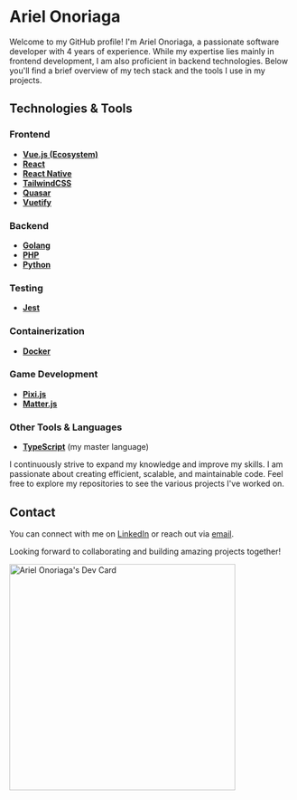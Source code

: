 # Ariel Onoriaga

Welcome to my GitHub profile! I'm Ariel Onoriaga, a passionate software developer with 4 years of experience. While my expertise lies mainly in frontend development, I am also proficient in backend technologies. Below you'll find a brief overview of my tech stack and the tools I use in my projects.

## Technologies & Tools

### Frontend

- **[Vue.js (Ecosystem)](https://vuejs.org/)**
- **[React](https://reactjs.org/)**
- **[React Native](https://reactnative.dev/)**
- **[TailwindCSS](https://tailwindcss.com/)**
- **[Quasar](https://quasar.dev/)**
- **[Vuetify](https://vuetifyjs.com/en/)**

### Backend

- **[Golang](https://golang.org/)**
- **[PHP](https://www.php.net/)**
- **[Python](https://www.python.org/)**

### Testing

- **[Jest](https://jestjs.io/)**

### Containerization

- **[Docker](https://www.docker.com/)**

### Game Development

- **[Pixi.js](https://pixijs.com/)**
- **[Matter.js](https://brm.io/matter-js/)**

### Other Tools & Languages

- **[TypeScript](https://www.typescriptlang.org/)** (my master language)

I continuously strive to expand my knowledge and improve my skills. I am passionate about creating efficient, scalable, and maintainable code. Feel free to explore my repositories to see the various projects I've worked on.

## Contact

You can connect with me on [LinkedIn](https://www.linkedin.com/in/arielonoriaga/) or reach out via [email](mailto:onoriagaariel@gmail.com).

Looking forward to collaborating and building amazing projects together!

<a href="https://app.daily.dev/aonoriaga"><img src="https://api.daily.dev/devcards/293c16416260494d87a24970ebe18739.png?r=4ki" width="400" alt="Ariel Onoriaga's Dev Card"/></a>
